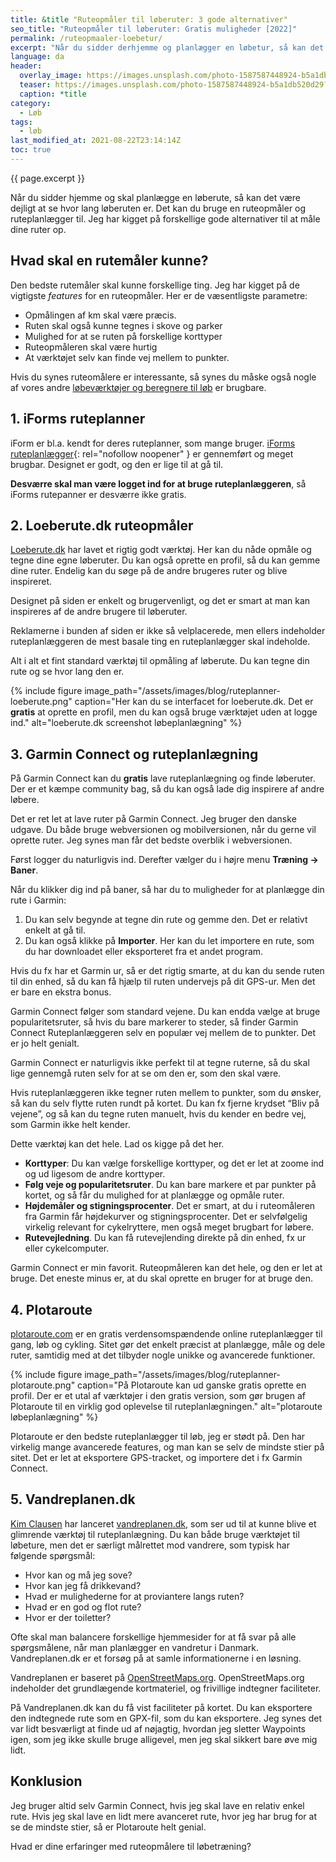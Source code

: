 ```yaml
---
title: &title "Ruteopmåler til løberuter: 3 gode alternativer"
seo_title: "Ruteopmåler til løberuter: Gratis muligheder [2022]"
permalink: /ruteopmaaler-loebetur/
excerpt: "Når du sidder derhjemme og planlægger en løbetur, så kan det være rart at have en mulighed for at måle ruten op på forhånd. Det kan du bruge en af de gratis online ruteplanlæggere til. Vi kigger her på nogle gode gratis alternativer til Iforms ruteplanner."
language: da
header:
  overlay_image: https://images.unsplash.com/photo-1587587448924-b5a1db520d29?ixid=MnwxMjA3fDB8MHxzZWFyY2h8MjJ8fHJ1bm5lcnxlbnwwfDB8MHx8&ixlib=rb-1.2.1&auto=format&fit=crop&w=1900&q=5
  teaser: https://images.unsplash.com/photo-1587587448924-b5a1db520d29?ixid=MnwxMjA3fDB8MHxzZWFyY2h8MjJ8fHJ1bm5lcnxlbnwwfDB8MHx8&ixlib=rb-1.2.1&auto=format&fit=crop&w=400&q=5
  caption: *title
category:
  - Løb
tags:
  - løb
last_modified_at: 2021-08-22T23:14:14Z
toc: true
---
```


{{ page.excerpt }}

Når du sidder hjemme og skal planlægge en løberute, så kan det være dejligt at se hvor lang løberuten er. Det kan du bruge en ruteopmåler og ruteplanlægger til. Jeg har kigget på forskellige gode alternativer til at måle dine ruter op.

## Hvad skal en rutemåler kunne?

Den bedste rutemåler skal kunne forskellige ting. Jeg har kigget på de vigtigste _features_ for en ruteopmåler. Her er de væsentligste parametre:

- Opmålingen af km skal være præcis.
- Ruten skal også kunne tegnes i skove og parker
- Mulighed for at se ruten på forskellige korttyper
- Ruteopmåleren skal være hurtig
- At værktøjet selv kan finde vej mellem to punkter.

Hvis du synes ruteomålere er interessante, så synes du måske også nogle af vores andre [løbeværktøjer og beregnere til løb](/loebesiden/) er brugbare.

## 1. iForms ruteplanner

iForm er bl.a. kendt for deres ruteplanner, som mange bruger. [iForms ruteplanlægger](https://ruteplanner.iform.dk/){: rel="nofollow noopener" } er gennemført og meget brugbar. Designet er godt, og den er lige til at gå til.

**Desværre skal man være logget ind for at bruge ruteplanlæggeren**, så iForms rutepanner er desværre ikke gratis.

## 2. Loeberute.dk ruteopmåler

[Loeberute.dk](https://loeberute.dk/) har lavet et rigtig godt værktøj. Her kan du nåde opmåle og tegne dine egne løberuter. Du kan også oprette en profil, så du kan gemme dine ruter. Endelig kan du søge på de andre brugeres ruter og blive inspireret.

Designet på siden er enkelt og brugervenligt, og det er smart at man kan inspireres af de andre brugere til løberuter.

Reklamerne i bunden af siden er ikke så velplacerede, men ellers indeholder ruteplanlæggeren de mest basale ting en ruteplanlægger skal indeholde.

Alt i alt et fint standard værktøj til opmåling af løberute. Du kan tegne din rute og se hvor lang den er.

{% include figure image_path="/assets/images/blog/ruteplanner-loeberute.png" caption="Her kan du se interfacet for loeberute.dk. Det er **gratis** at oprette en profil, men du kan også bruge værktøjet uden at logge ind." alt="loeberute.dk screenshot løbeplanlægning" %}

## 3. Garmin Connect og ruteplanlægning

På Garmin Connect kan du **gratis** lave ruteplanlægning og finde løberuter. Der er et kæmpe community bag, så du kan også lade dig inspirere af andre løbere.

Det er ret let at lave ruter på Garmin Connect. Jeg bruger den danske udgave. Du både bruge webversionen og mobilversionen, når du gerne vil oprette ruter. Jeg synes man får det bedste overblik i webversionen.

Først logger du naturligvis ind. Derefter vælger du i højre menu **Træning → Baner**.

Når du klikker dig ind på baner, så har du to muligheder for at planlægge din rute i Garmin:

1. Du kan selv begynde at tegne din rute og gemme den. Det er relativt enkelt at gå til.
2. Du kan også klikke på **Importer**. Her kan du let importere en rute, som du har downloadet eller eksporteret fra et andet program.

Hvis du fx har et Garmin ur, så er det rigtig smarte, at du kan du sende ruten til din enhed, så du kan få hjælp til ruten undervejs på dit GPS-ur. Men det er bare en ekstra bonus.

Garmin Connect følger som standard vejene. Du kan endda vælge at bruge popularitetsruter, så hvis du bare markerer to steder, så finder Garmin Connect Ruteplanlæggeren selv en populær vej mellem de to punkter. Det er jo helt genialt.

Garmin Connect er naturligvis ikke perfekt til at tegne ruterne, så du skal lige gennemgå ruten selv for at se om den er, som den skal være.

Hvis ruteplanlæggeren ikke tegner ruten mellem to punkter, som du ønsker, så kan du selv flytte ruten rundt på kortet. Du kan fx fjerne krydset “Bliv på vejene”, og så kan du tegne ruten manuelt, hvis du kender en bedre vej, som Garmin ikke helt kender.

Dette værktøj kan det hele. Lad os kigge på det her.

- **Korttyper**: Du kan vælge forskellige korttyper, og det er let at zoome ind og ud ligesom de andre korttyper.
- **Følg veje og popularitetsruter**. Du kan bare markere et par punkter på kortet, og så får du mulighed for at planlægge og opmåle ruter.
- **Højdemåler og stigningsprocenter**. Det er smart, at du i ruteomåleren fra Garmin får højdekurver og stigningsprocenter. Det er selvfølgelig virkelig relevant for cykelryttere, men også meget brugbart for løbere.
- **Rutevejledning**. Du kan få rutevejlending direkte på din enhed, fx ur eller cykelcomputer.

Garmin Connect er min favorit. Ruteopmåleren kan det hele, og den er let at bruge. Det eneste minus er, at du skal oprette en bruger for at bruge den.

## 4. Plotaroute

[plotaroute.com](https://www.plotaroute.com/) er en gratis verdensomspændende online ruteplanlægger til gang, løb og cykling. Sitet gør det enkelt præcist at planlægge, måle og dele ruter, samtidig med at det tilbyder nogle unikke og avancerede funktioner.

{% include figure image_path="/assets/images/blog/ruteplanner-plotaroute.png" caption="På Plotaroute kan ud ganske gratis oprette en profil. Der er et utal af værktøjer i den gratis version, som gør brugen af Plotaroute til en virklig god oplevelse til ruteplanlægningen." alt="plotaroute løbeplanlægning" %}

Plotaroute er den bedste ruteplanlægger til løb, jeg er stødt på. Den har virkelig mange avancerede features, og man kan se selv de mindste stier på sitet. Det er let at eksportere GPS-tracket, og importere det i fx Garmin Connect.

## 5. Vandreplanen.dk

[Kim Clausen](https://www.facebook.com/groups/980607715800432) har lanceret [vandreplanen.dk](https://vandreplanen.dk/), som ser ud til at kunne blive et glimrende værktøj til ruteplanlægning. Du kan både bruge værktøjet til løbeture, men det er særligt målrettet mod vandrere, som typisk har følgende spørgsmål:

- Hvor kan og må jeg sove?
- Hvor kan jeg få drikkevand?
- Hvad er mulighederne for at proviantere langs ruten?
- Hvad er en god og flot rute?
- Hvor er der toiletter?

Ofte skal man balancere forskellige hjemmesider for at få svar på alle spørgsmålene, når man planlægger en vandretur i Danmark. Vandreplanen.dk er et forsøg på at samle informationerne i en løsning. 

Vandreplanen er baseret på [OpenStreetMaps.org](http://openstreetmaps.org/). OpenStreetMaps.org indeholder det grundlægende kortmateriel, og frivillige indtegner faciliteter.

På Vandreplanen.dk kan du få vist faciliteter på kortet. Du kan eksportere den indtegnede rute som en GPX-fil, som du kan eksportere. Jeg synes det var lidt besværligt at finde ud af nøjagtig, hvordan jeg sletter Waypoints igen, som jeg ikke skulle bruge alligevel, men jeg skal sikkert bare øve mig lidt.

## Konklusion

Jeg bruger altid selv Garmin Connect, hvis jeg skal lave en relativ enkel rute. Hvis jeg skal lave en lidt mere avanceret rute, hvor jeg har brug for at se de mindste stier, så er Plotaroute helt genial.

Hvad er dine erfaringer med ruteopmålere til løbetræning?
